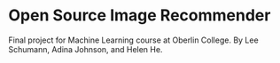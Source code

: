 # Open Source Image Recommender
Final project for Machine Learning course at Oberlin College. By Lee Schumann, Adina Johnson, and Helen He.
